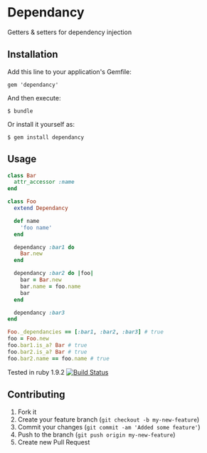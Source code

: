 # Dependancy

Getters & setters for dependency injection

## Installation

Add this line to your application's Gemfile:

    gem 'dependancy'

And then execute:

    $ bundle

Or install it yourself as:

    $ gem install dependancy

## Usage

```ruby
class Bar
  attr_accessor :name
end

class Foo
  extend Dependancy

  def name
    'foo name'
  end

  dependancy :bar1 do
    Bar.new
  end

  dependancy :bar2 do |foo|
    bar = Bar.new
    bar.name = foo.name
    bar
  end

  dependancy :bar3
end

Foo._dependancies == [:bar1, :bar2, :bar3] # true
foo = Foo.new
foo.bar1.is_a? Bar # true
foo.bar2.is_a? Bar # true
foo.bar2.name == foo.name # true

```

Tested in ruby 1.9.2
[![Build Status](https://secure.travis-ci.org/Aaron2Ti/dependancy.png)](http://travis-ci.org/Aaron2Ti/dependancy)

## Contributing

1. Fork it
2. Create your feature branch (`git checkout -b my-new-feature`)
3. Commit your changes (`git commit -am 'Added some feature'`)
4. Push to the branch (`git push origin my-new-feature`)
5. Create new Pull Request
